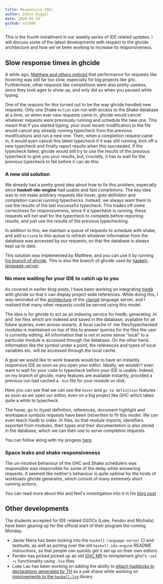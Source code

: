 ```yaml
---
title: Responsive IDEs
author: Zubin Duggal
date: 2020-05-29
github: wz1000
---
```


This is the fourth installment in our weekly series of IDE related updates.
I will discuss some of the latest developments with respect to the ghcide
architecture and how we've been working to increase its responsiveness.

<!--more-->

## Slow response times in ghcide

A while ago, [Matthew and others
noticed](https://github.com/digital-asset/ghcide/issues/503) that performance
for requests like *hovering* was still far too slow, especially for big projects
like ghc. Furthermore, other requests like completions were also pretty useless,
since they took ages to show up, and only did so when you paused while typing.

One of the reasons for this turned out to be the way ghcide handled new
requests. Only one Shake `Action` can run with access to the Shake database at a
time, so when ever new requests came in, ghcide would cancel whatever requests
were previously running and schedule the new one. This meant that if you started
typing, your most recent modification to the file would cancel any already
running typecheck from the previous modifications and run a new one. Then, when
a completion request came in, it would even cancel this latest typecheck if it
was still running, kick off a new typecheck and finally report results when this
succeeded. If the typecheck failed, ghcide would still try to use the results
of the previous typecheck to give you your results, but, *crucially*, it has to
wait for the previous typecheck to fail before it can do this.

### A new old solution

We already had a pretty good idea about how to fix this problem, especially
since **haskell-ide-engine** had usable and fast completions. The key idea was
to not make arbitrary requests like hover, goto definition and completion cancel
running typechecks. Instead, we always want them to use the results of the last
successful typecheck. This trades off some correctness for responsiveness, since
if a typecheck is running, these requests will not wait for the typecheck to
complete before reporting results, and just use the results of the previous
typechecking.

In addition to this, we maintain a queue of requests to schedule with shake, and
add `Action`s to this queue to refresh whatever information from the database
was accessed by our requests, so that the database is always kept up to date.

This solution was implemented by Matthew, and you can use it by
running [his branch of ghcide](https://github.com/mpickering/ghcide/).
This is also the branch of ghcide used by
[haskell-language-server](https://github.com/haskell/haskell-language-server).

### No more waiting for your IDE to catch up to you

As covered in earlier blog posts, I have been working on integrating
[hiedb](https://github.com/wz1000/hiedb) with ghcide so that it can
display project wide references. While doing this, I was reminded of
the [architecture](https://clangd.llvm.org/design/indexing.html) of the
[clangd](https://clangd.llvm.org/) language server, and I realised that many
other requests could be served using this model.

The idea is for ghcide to act as an indexing service for hiedb, generating .hi
and .hie files which are indexed and saved in the database, available for all
future queries, even across restarts. A local cache of .hie files/typechecked
modules is maintained on top of this to answer queries for the files the
user is currently editing. All information that is not in some sense "local"
to a particular module is accessed through the database. On the other hand,
information like the symbol under a point, the references and types of local
variables etc. will be accessed through the local cache.

A goal we would like to work towards would be to have an instantly responsive
IDE as soon as you open your editor. Ideally, we wouldn't even want to wait
for your code to typecheck before your IDE is usable. Indeed, on my branch of
ghcide, many features are available instantly, provided a previous run had cached
a `.hie` file for your module on disk.

<script id="asciicast-xkqfc5Fst9yC5gDaPskiNE5au" src="https://asciinema.org/a/xkqfc5Fst9yC5gDaPskiNE5au.js" async></script>

Here you can see that we can use the `hover` and `go to definition` features as
soon as we open our editor, even on a big project like GHC which takes quite a
while to typecheck.

The hover, go to (type) definition, references, document highlight and workspace
symbols requests have been (re)written to fit this model. We can even teach
hiedb to index .hi files, so that module imports, identifiers exported from
modules, their types and their documentation is also stored in the database,
which we can then use to serve completion requests.

You can follow along with my progess [here](https://github.com/wz1000/ghcide/tree/hiedb).

### Space leaks and shake responsiveness

The un-intuitive behaviour of the GHC and Shake schedulers was responsible
was responsible for some of the delay while answering requests. It seemed
like neither's behaviour is quite optimal for the kinds of workloads ghcide
generates, which consist of many extremely short running actions.

You can read more about this and Neil's investigation into it in his [blog
post](https://neilmitchell.blogspot.com/2020/05/fixing-space-leaks-in-ghcide.html)

## Other developments

The students accepted for IDE related GSOCs (Luke, Fendor and Michalis) have
been gearing up for the official start of their program the coming Monday.

- Javier Niera has been looking into the `haskell-language-server` CI and
  testsuite, as well as porting over the old `haskell-ide-engine` README
  instructions, so that people can quickly get it set up on their own editors
- Fendor has picked picked up an old [GHC
  MR](https://gitlab.haskell.org/ghc/ghc/-/merge_requests/1425) to reimplement
  ghci's `:set +c` functionality using `.hie` files
- Luke Lau has been working on adding the ability
  to [attach haddocks to declarations generated by
  TH](https://gitlab.haskell.org/ghc/ghc/-/merge_requests/3330) as a yak shave
  while working on [improvements to the `haskell-lsp`](https://github.com/alanz/haskell-lsp/pull/244)
  library
